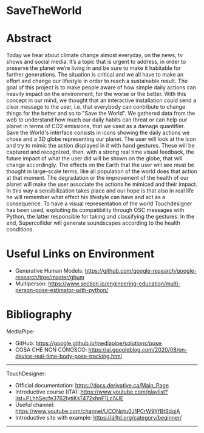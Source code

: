 # SaveTheWorld

# Abstract

Today we hear about climate change almost everyday, on the news, tv shows and social
media. It’s a topic that is urgent to address, in order to preserve the planet we’re living in and
be sure to make it habitable for further generations. The situation is critical and we all have to 
make an effort and change our lifestyle in order to reach a sustainable result. 
The goal of this project is to make people aware of how simple daily actions can heavily impact on the 
environment, for the worse or the better. With this concept in our mind,
we thought that an interactive installation could send a clear message to the user, i.e.
that everybody can contribute to change things for the better and so to "Save the World". 
We gathered data from the web to understand how much our daily habits can threat or can help our planet 
in terms of CO2 emissions, that we used as a damage quantifier. 
Save the World's interface consists in icons showing the daily actions we chose and a 3D globe representing
our planet. The user will look at the icon and try to mimic the action displayed in it with hand gestures. 
These will be captured and recognized, then, with a strong real time visual feedback, the future impact of what
the user did will be shown on the globe, that will change accordingly. 
The effects on the Earth that the user will see must be thought in large-scale terms, like all population
of the world does that action at that moment. 
The degradation or the improvement of the health of our planet will make the user associate the actions
he mimiced and their impact. In this way a sensibilization takes place and our hope is that also 
in real life he will remember what effect his lifestyle can have and act as a consequence. 
To have a visual representation of the world Touchdesigner has been used, exploiting its compatibility 
through OSC messages with Python, the latter responsible for taking and classifying the gestures. 
In the end, Supercollider will generate soundscapes according to the health conditions.

# Useful Links on Environment

- Generative Human Models: https://github.com/google-research/google-research/tree/master/ghum
- Multiperson: https://www.section.io/engineering-education/multi-person-pose-estimator-with-python/

# Bibliography

MediaPipe:
- GitHub: https://google.github.io/mediapipe/solutions/pose; 
- COSA CHE NON CONOSCO: https://ai.googleblog.com/2020/08/on-device-real-time-body-pose-tracking.html
***
TouchDesigner: 
- Official documentation: https://docs.derivative.ca/Main_Page
- Introductive course (ITA): https://www.youtube.com/playlist?list=PLhhSecfe3762IytiKsT472xhnF1LciVJE
- Useful channel: https://www.youtube.com/channel/UCONptu0J1PCrW9YfBtSdqjA
- Introductive site with example: https://alltd.org/category/beginner/
***
